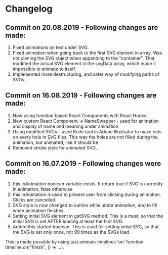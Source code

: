 # Changelog

## Commit on 20.08.2019 - Following changes are made:

1. Fixed animations on text under SVG.
2. Fixed animation when going back to the first SVG element in array. Was not cloning the SVG object when appending to the "container". That modified the actual SVG element in the svgData array, which made it impossible to animate to itself.
3. Implemented more destructuring, and safer way of modifying paths of SVGs.

## Commit on 16.08.2019 - Following changes are made:

1. Now using function based React Components with React Hooks
2. New custom React Component -> NameSwapper - used for animation and display of name and meaning under animation
3. Using modified SVGs - used Knife tool in Adobe Illustrator to make cuts on every hole in SVG files. This way the holes are not filled during the animation, but animated, like it should be
4. Removed stroke style for animated SVG...

## Commit on 16.07.2019 - Following changes were made:

1. this.inAnimation boolean variable exists. It return true if SVG is currently in animation, false otherwise
2. this.inAnimation is used to prevent user from clicking during animation. Clicks are cancelled.
3. SVG style is now changed to outline while under animation, and to fill when animation finishes.
4. Setting initial SVG element in getSVG method. This is a must, so that the initial SVG is set AFTER loading at least the first SVG.
5. Added this.started boolean. This is used for setting initial SVG, so that the SVG is set only once, not 99 times as the SVGs load.

This is made possible by using just animate timelines 'on' function. timeline.on("finish", () => ...).
